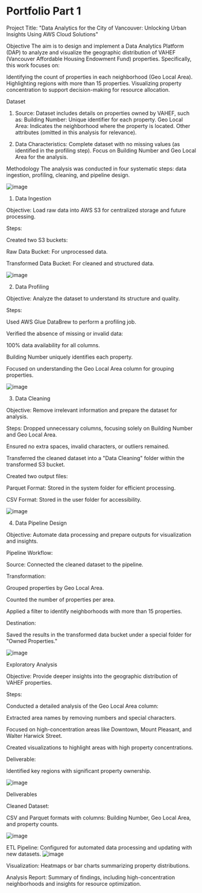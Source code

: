 # Portfolio Part 1

Project Title: "Data Analytics for the City of Vancouver: Unlocking Urban Insights Using AWS Cloud Solutions"

Objective
The aim is to design and implement a Data Analytics Platform (DAP) to analyze and visualize the geographic distribution of VAHEF (Vancouver Affordable Housing Endowment Fund) properties. Specifically, this work focuses on:

Identifying the count of properties in each neighborhood (Geo Local Area).
Highlighting regions with more than 15 properties.
Visualizing property concentration to support decision-making for resource allocation.


Dataset

1) Source: Dataset includes details on properties owned by VAHEF, such as:
Building Number: Unique identifier for each property.
Geo Local Area: Indicates the neighborhood where the property is located.
Other attributes (omitted in this analysis for relevance).

2) Data Characteristics:
Complete dataset with no missing values (as identified in the profiling step).
Focus on Building Number and Geo Local Area for the analysis.

Methodology
The analysis was conducted in four systematic steps: data ingestion, profiling, cleaning, and pipeline design.

![image](https://github.com/user-attachments/assets/cb735282-e0ec-4621-98c4-aa9831739fcc)


1. Data Ingestion

Objective: Load raw data into AWS S3 for centralized storage and future processing.

Steps:

Created two S3 buckets:

Raw Data Bucket: For unprocessed data.

Transformed Data Bucket: For cleaned and structured data.

![image](https://github.com/user-attachments/assets/785d6628-e911-4435-a0d8-0875e040daa1)


2. Data Profiling

Objective: Analyze the dataset to understand its structure and quality.

Steps:

Used AWS Glue DataBrew to perform a profiling job.

Verified the absence of missing or invalid data:

100% data availability for all columns.

Building Number uniquely identifies each property.

Focused on understanding the Geo Local Area column for grouping properties.

![image](https://github.com/user-attachments/assets/f781b64d-d007-4d14-bd0b-3911a9a7c7cf)


3. Data Cleaning
   
Objective: Remove irrelevant information and prepare the dataset for analysis.

Steps:
Dropped unnecessary columns, focusing solely on Building Number and Geo Local Area.

Ensured no extra spaces, invalid characters, or outliers remained.

Transferred the cleaned dataset into a "Data Cleaning" folder within the transformed S3 bucket.

Created two output files:

Parquet Format: Stored in the system folder for efficient processing.

CSV Format: Stored in the user folder for accessibility.

![image](https://github.com/user-attachments/assets/06ace8d3-0eda-419c-a37d-1d54ecb7cb8c)

4. Data Pipeline Design

Objective: Automate data processing and prepare outputs for visualization and insights.

Pipeline Workflow:

Source: Connected the cleaned dataset to the pipeline.

Transformation:

Grouped properties by Geo Local Area.

Counted the number of properties per area.

Applied a filter to identify neighborhoods with more than 15 properties.

Destination:

Saved the results in the transformed data bucket under a special folder for "Owned Properties."

![image](https://github.com/user-attachments/assets/0f76173c-af56-49fb-a38e-e70c6704c8b0)

Exploratory Analysis

Objective: Provide deeper insights into the geographic distribution of VAHEF properties.

Steps:

Conducted a detailed analysis of the Geo Local Area column:

Extracted area names by removing numbers and special characters.

Focused on high-concentration areas like Downtown, Mount Pleasant, and Walter Harwick Street.

Created visualizations to highlight areas with high property concentrations.

Deliverable:

Identified key regions with significant property ownership.

![image](https://github.com/user-attachments/assets/40fcdb28-219d-4029-9506-fb5feee856fa)

Deliverables

Cleaned Dataset:

CSV and Parquet formats with columns: Building Number, Geo Local Area, and property counts.

![image](https://github.com/user-attachments/assets/e0c06c4e-8fd7-40e4-85ef-c3d857632c43)


ETL Pipeline:
Configured for automated data processing and updating with new datasets.
![image](https://github.com/user-attachments/assets/0bad43c8-d6aa-46f4-820b-69b46dd80861)


Visualization:
Heatmaps or bar charts summarizing property distributions.

Analysis Report:
Summary of findings, including high-concentration neighborhoods and insights for resource optimization.
